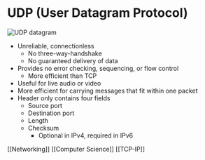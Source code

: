 # UDP (User Datagram Protocol)

![UDP datagram](/assets/second-brain/2020-09-29-17-34-36.png)

- Unreliable, connectionless
  - No three-way-handshake
  - No guaranteed delivery of data
- Provides no error checking, sequencing, or flow control
  - More efficient than TCP
- Useful for live audio or video
- More efficient for carrying messages that fit within one packet
- Header only contains four fields
  - Source port
  - Destination port
  - Length
  - Checksum
    - Optional in IPv4, required in IPv6

[[Networking]] [[Computer Science]] [[TCP-IP]]

